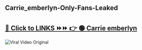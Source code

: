 
 ## Carrie_emberlyn-Only-Fans-Leaked

# <h2><a href="https://clipsfans.com/Carrie_emberlyn&ref=git">🔗 Click to LINKS ⏩⏩ 👉 🟢 Carrie emberlyn </a></h2>

<a href="https://clipsfans.com/Carrie_emberlyn&ref=git" rel="nofollow" data-target="animated-image.originalLink"><img src="https://i.ibb.co.com/xMMVF88/686577567.gif" alt="Viral Video Original" style="max-width: 100%; display: inline-block;" data-target="animated-image.originalImage"></a>
